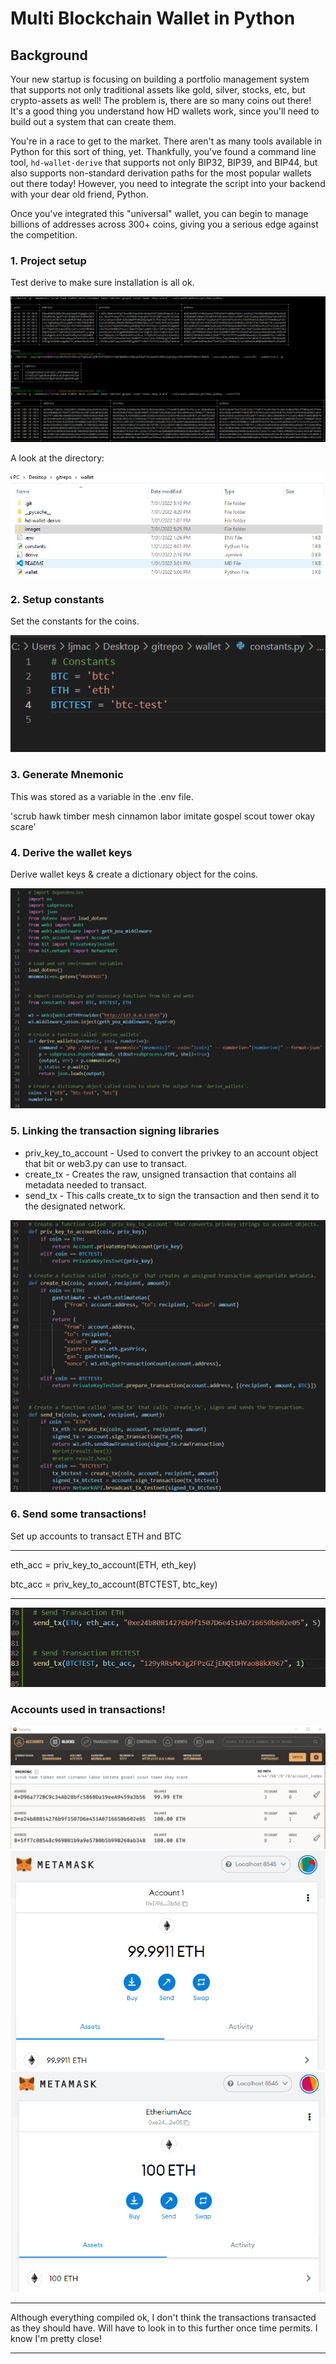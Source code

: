 # Multi Blockchain Wallet in Python
## Background

Your new startup is focusing on building a portfolio management system that supports not only traditional assets
like gold, silver, stocks, etc, but crypto-assets as well! The problem is, there are so many coins out there! It's
a good thing you understand how HD wallets work, since you'll need to build out a system that can create them.

You're in a race to get to the market. There aren't as many tools available in Python for this sort of thing, yet.
Thankfully, you've found a command line tool, `hd-wallet-derive` that supports not only BIP32, BIP39, and BIP44, but
also supports non-standard derivation paths for the most popular wallets out there today! However, you need to integrate
the script into your backend with your dear old friend, Python.

Once you've integrated this "universal" wallet, you can begin to manage billions of addresses across 300+ coins, giving
you a serious edge against the competition.

### 1. Project setup
Test derive to make sure installation is all ok.

![derive_ok](Images/derive_ok.png)

A look at the directory:

![wallet_dir](Images/wallet_dir.png)

### 2. Setup constants
Set the constants for the coins.

![constants](Images/constants.png)

### 3. Generate Mnemonic
This was stored as a variable in the .env file.

'scrub hawk timber mesh cinnamon labor imitate gospel scout tower okay scare'

### 4. Derive the wallet keys
Derive wallet keys & create a dictionary object for the coins.

![wallet_keys](Images/wallet_keys.png)

### 5. Linking the transaction signing libraries
* priv_key_to_account - Used to convert the privkey to an account object that bit or web3.py can use to transact.
* create_tx - Creates the raw, unsigned transaction that contains all metadata needed to transact.
* send_tx - This calls create_tx to sign the transaction and then send it to the designated network.

![tx_signing_libraries](Images/tx_signing_libraries.png)

### 6. Send some transactions!
Set up accounts to transact ETH and BTC
___
eth_acc = priv_key_to_account(ETH, eth_key)

btc_acc = priv_key_to_account(BTCTEST, btc_key)
___

![send_tx](Images/send_tx.png)


### Accounts used in transactions!
![ganache_accs](Images/ganache_accs.png)
![metamask_acc1](Images/metamask_acc1.png)
![metamask_acc2](Images/metamask_acc2.png)

---
Although everything compiled ok, I don't think the transactions transacted as they should have.  Will have to look in to this further once time permits.  I know I'm pretty close!
___